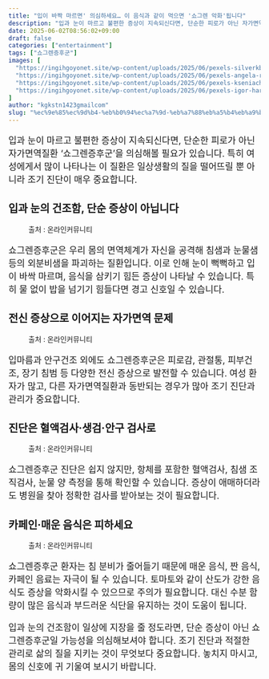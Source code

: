 ```yaml
---
title: "입이 바짝 마르면' 의심하세요… 이 음식과 같이 먹으면 '쇼그렌 악화'됩니다"
description: "입과 눈이 마르고 불편한 증상이 지속되신다면, 단순한 피로가 아닌 자가면역질환 ‘쇼그렌증후군’을 의심해볼 필요가 있습니다. 특히 여성에게서 많이 나타나는 이 질환은 일상생활의 질을 떨어뜨릴 뿐 아니라 조기 진단이 매우 중요합니다."
date: 2025-06-02T08:56:02+09:00
draft: false
categories: ["entertainment"]
tags: ["쇼그렌증후군"]
images: [
  "https://ingihgoyonet.site/wp-content/uploads/2025/06/pexels-silverkblack-30535779-1024x540.jpg"
  "https://ingihgoyonet.site/wp-content/uploads/2025/06/pexels-angela-roma-7479528-683x1024.jpg"
  "https://ingihgoyonet.site/wp-content/uploads/2025/06/pexels-kseniachernaya-5752294-684x1024.jpg"
  "https://ingihgoyonet.site/wp-content/uploads/2025/06/pexels-igor-haritanovich-814387-1695052-2-1024x683.jpg"
]
author: "kgkstn1423gmailcom"
slug: "%ec%9e%85%ec%9d%b4-%eb%b0%94%ec%a7%9d-%eb%a7%88%eb%a5%b4%eb%a9%b4-%ec%9d%98%ec%8b%ac%ed%95%98%ec%84%b8%ec%9a%94-%ec%9d%b4-%ec%9d%8c%ec%8b%9d%ea%b3%bc-%ea%b0%99%ec%9d%b4-%eb%a8%b9%ec%9c%bc"
---
```


<p style="font-size:18px">입과 눈이 마르고 불편한 증상이 지속되신다면, 단순한 피로가 아닌 자가면역질환 ‘쇼그렌증후군’을 의심해볼 필요가 있습니다. 특히 여성에게서 많이 나타나는 이 질환은 일상생활의 질을 떨어뜨릴 뿐 아니라 조기 진단이 매우 중요합니다.</p> <h2 >입과 눈의 건조함, 단순 증상이 아닙니다</h2> <figure ><img src="https://ingihgoyonet.site/wp-content/uploads/2025/06/pexels-silverkblack-30535779-1024x540.jpg" alt="" style="aspect-ratio:16/9;object-fit:cover"/><figcaption >출처 : 온라인커뮤니티</figcaption></figure> <p style="font-size:18px">쇼그렌증후군은 우리 몸의 면역체계가 자신을 공격해 침샘과 눈물샘 등의 외분비샘을 파괴하는 질환입니다. 이로 인해 눈이 뻑뻑하고 입이 바싹 마르며, 음식을 삼키기 힘든 증상이 나타날 수 있습니다. 특히 물 없이 밥을 넘기기 힘들다면 경고 신호일 수 있습니다.</p> <h2 >전신 증상으로 이어지는 자가면역 문제</h2> <figure ><img src="https://ingihgoyonet.site/wp-content/uploads/2025/06/pexels-angela-roma-7479528-683x1024.jpg" alt="" style="aspect-ratio:16/9;object-fit:cover"/><figcaption >출처 : 온라인커뮤니티</figcaption></figure> <p style="font-size:18px">입마름과 안구건조 외에도 쇼그렌증후군은 피로감, 관절통, 피부건조, 장기 침범 등 다양한 전신 증상으로 발전할 수 있습니다. 여성 환자가 많고, 다른 자가면역질환과 동반되는 경우가 많아 조기 진단과 관리가 중요합니다.</p> <h2 >진단은 혈액검사·생검·안구 검사로</h2> <figure ><img src="https://ingihgoyonet.site/wp-content/uploads/2025/06/pexels-kseniachernaya-5752294-684x1024.jpg" alt="" style="aspect-ratio:16/9;object-fit:cover"/><figcaption >출처 : 온라인커뮤니티</figcaption></figure> <p style="font-size:18px">쇼그렌증후군 진단은 쉽지 않지만, 항체를 포함한 혈액검사, 침샘 조직검사, 눈물 양 측정을 통해 확인할 수 있습니다. 증상이 애매하더라도 병원을 찾아 정확한 검사를 받아보는 것이 필요합니다.</p> <h2 >카페인·매운 음식은 피하세요</h2> <figure ><img src="https://ingihgoyonet.site/wp-content/uploads/2025/06/pexels-igor-haritanovich-814387-1695052-2-1024x683.jpg" alt="" style="aspect-ratio:16/9;object-fit:cover"/><figcaption >출처 : 온라인커뮤니티</figcaption></figure> <p style="font-size:18px">쇼그렌증후군 환자는 침 분비가 줄어들기 때문에 매운 음식, 짠 음식, 카페인 음료는 자극이 될 수 있습니다. 토마토와 같이 산도가 강한 음식도 증상을 악화시킬 수 있으므로 주의가 필요합니다. 대신 수분 함량이 많은 음식과 부드러운 식단을 유지하는 것이 도움이 됩니다.</p> <p style="font-size:18px">입과 눈의 건조함이 일상에 지장을 줄 정도라면, 단순 증상이 아닌 쇼그렌증후군일 가능성을 의심해보셔야 합니다. 조기 진단과 적절한 관리로 삶의 질을 지키는 것이 무엇보다 중요합니다. 놓치지 마시고, 몸의 신호에 귀 기울여 보시기 바랍니다.</p>